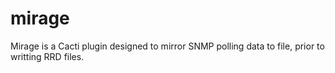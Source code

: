 # mirage
Mirage is a Cacti plugin designed to mirror SNMP polling data to file, prior to writting RRD files.
